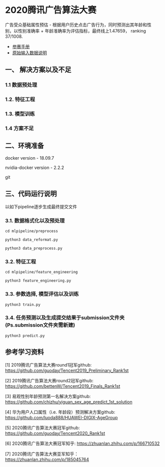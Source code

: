 # 2020腾讯广告算法大赛
广告受众基础属性预估 - 根据用户历史点击广告行为，同时预测出其年龄和性别，以性别准确率 + 年龄准确率为评估指标，最终线上1.47659， ranking 37/1008.  

* [参赛手册](./docs/2020腾讯广告算法大赛参赛手册.pdf)
* [原始输入数据说明](./docs/2020腾讯广告算法大赛数据说明.xlsx)

## 一、 解决方案以及不足

### 1.1 数据预处理

### 1.2. 特征工程

### 1.3. 模型训练

### 1.4 方案不足

## 二、环境准备
docker version - 18.09.7

nvidia-docker version - 2.2.2

git

## 三、代码运行说明

以如下pipeline逐步生成最终提交文件

### 3.1. 数据格式化以及预处理 

`cd mlpipeline/preprocess`

`python3 data_reformat.py`

`python3 data_preprocess.py`


### 3.2. 特征工程

`cd mlpipeline/feature_engineering`

`python3 feature_engineering.py`


### 3.3. 参数选择, 模型评估以及训练

`python3 train.py`

### 3.4. 任务预测以及生成提交结果于submission文件夹(Ps.submission文件夹需新建)

`python3 predict.py` 

## 参考学习资料
[1] 2019腾讯广告算法大赛round1冠军github: <https://github.com/guoday/Tencent2019_Preliminary_Rank1st>

[2] 2019腾讯广告算法大赛round2冠军github: <https://github.com/bettenW/Tencent2019_Finals_Rank1st>

[3] 易观性别年龄预测第一名解决方案github: <https://github.com/chizhu/yiguan_sex_age_predict_1st_solution>

[4] 华为用户人口属性（i.e. 年龄段）预测解决方案github:
<https://github.com/luoda888/HUAWEI-DIGIX-AgeGroup>

[5] 2020腾讯广告算法大赛冠军github: <https://github.com/guoday/Tencent2020_Rank1st>

[6] 2020腾讯广告算法大赛冠军知乎: <https://zhuanlan.zhihu.com/p/166710532>

[7] 2020腾讯广告算法大赛亚军知乎：https://zhuanlan.zhihu.com/p/185045764
